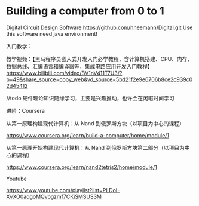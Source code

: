 # Building a computer from 0 to 1

Digital Circuit Design Software:https://github.com/hneemann/Digital.git
Use this software need java environment!

入门教学：

教学视频：【黑马程序员嵌入式开发入门必学教程，含计算机搭建、CPU、内存、数据总线、汇编语言和编译器等，集成电路应用开发入门教程】 https://www.bilibili.com/video/BV1nV411T7U3/?p=49&share_source=copy_web&vd_source=5bd21f2e9e6706b8ce2c939c02d45412

//todo 硬件理论知识随缘学习，主要是兴趣推动，也许会在闲暇时间学习

进阶：Coursera

从第一原理构建现代计算机：从 Nand 到俄罗斯方块（以项目为中心的课程）

https://www.coursera.org/learn/build-a-computer/home/module/1

从第一原理开始构建现代计算机：从 Nand 到俄罗斯方块第二部分（以项目为中心的课程）

https://www.coursera.org/learn/nand2tetris2/home/module/1

Youtube

https://www.youtube.com/playlist?list=PLDoI-XvXO0aqgoMQvogzmf7CKiSMSUS3M
